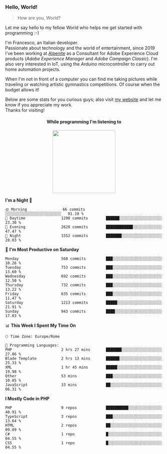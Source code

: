### Hello, World!

> How are you, World?

Let me say hello to my fellow World who helps me get started with programming :-)

I'm Francesco, an Italian developer.  
Passionate about technology and the world of entertainment, since 2019 I've been working at [Alpenite](https://www.alpenite.com) as a Consultant for Adobe Experience Cloud products (*Adobe Experience Manager* and *Adobe Campaign Classic*). I'm also very interested in IoT, using the *Arduino* microcontroller to carry out home automation projects.

When I'm not in front of a computer you can find me taking pictures while traveling or watching artistic gymnastics competitions. Of course when the budget allows it!

Below are some stats for you curious guys; also visit [my website](https://www.francescorega.eu) and let me know if you appreciate my work.  
Thanks for visiting!

<div align="center">
  <h4>While programming I'm listening to</h4>
  <a href="https://apps.francescorega.eu/now-playing/11147232609" target="_blank"><img src="https://apps.francescorega.eu/now-playing/11147232609" width="200"></a>
</div>

<!--START_SECTION:waka-->
**I'm a Night 🦉** 

```text
🌞 Morning                66 commits          ░░░░░░░░░░░░░░░░░░░░░░░░░   01.19 % 
🌆 Daytime                1290 commits        ██████░░░░░░░░░░░░░░░░░░░   23.30 % 
🌃 Evening                2628 commits        ████████████░░░░░░░░░░░░░   47.47 % 
🌙 Night                  1552 commits        ███████░░░░░░░░░░░░░░░░░░   28.03 % 
```
📅 **I'm Most Productive on Saturday** 

```text
Monday                   568 commits         ███░░░░░░░░░░░░░░░░░░░░░░   10.26 % 
Tuesday                  753 commits         ███░░░░░░░░░░░░░░░░░░░░░░   13.60 % 
Wednesday                692 commits         ███░░░░░░░░░░░░░░░░░░░░░░   12.50 % 
Thursday                 732 commits         ███░░░░░░░░░░░░░░░░░░░░░░   13.22 % 
Friday                   635 commits         ███░░░░░░░░░░░░░░░░░░░░░░   11.47 % 
Saturday                 1213 commits        █████░░░░░░░░░░░░░░░░░░░░   21.91 % 
Sunday                   943 commits         ████░░░░░░░░░░░░░░░░░░░░░   17.03 % 
```


📊 **This Week I Spent My Time On** 

```text
🕑︎ Time Zone: Europe/Rome

💬 Programming Languages: 
PHP                      2 hrs 27 mins       ███████░░░░░░░░░░░░░░░░░░   27.86 % 
Blade Template           2 hrs 13 mins       ██████░░░░░░░░░░░░░░░░░░░   25.33 % 
XML                      1 hr 45 mins        █████░░░░░░░░░░░░░░░░░░░░   19.98 % 
Other                    53 mins             ███░░░░░░░░░░░░░░░░░░░░░░   10.05 % 
JavaScript               33 mins             ██░░░░░░░░░░░░░░░░░░░░░░░   06.31 % 
```

**I Mostly Code in PHP** 

```text
PHP                      9 repos             ██████████░░░░░░░░░░░░░░░   40.91 % 
TypeScript               3 repos             ███░░░░░░░░░░░░░░░░░░░░░░   13.64 % 
HTML                     2 repos             ██░░░░░░░░░░░░░░░░░░░░░░░   09.09 % 
C#                       1 repo              █░░░░░░░░░░░░░░░░░░░░░░░░   04.55 % 
CSS                      1 repo              █░░░░░░░░░░░░░░░░░░░░░░░░   04.55 % 
```




<!--END_SECTION:waka-->
